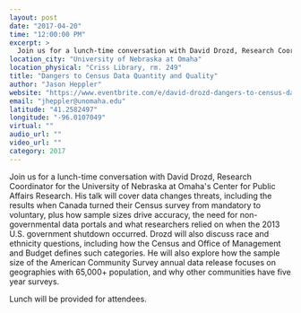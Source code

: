 ```yaml
---
layout: post
date: "2017-04-20"
time: "12:00:00 PM"
excerpt: >
  Join us for a lunch-time conversation with David Drozd, Research Coordinator...
location_city: "University of Nebraska at Omaha"
location_physical: "Criss Library, rm. 249"
title: "Dangers to Census Data Quantity and Quality"
author: "Jason Heppler"
website: "https://www.eventbrite.com/e/david-drozd-dangers-to-census-data-quantity-and-quality-tickets-33499014454"
email: "jheppler@unomaha.edu"
latitude: "41.2582497"
longitude: "-96.0107049"
virtual: ""
audio_url: ""
video_url: ""
category: 2017
---
```


Join us for a lunch-time conversation with David Drozd, Research Coordinator
for the University of Nebraska at Omaha's Center for Public Affairs Research. His talk will cover data changes threats, including the results when Canada turned their Census survey from mandatory to voluntary, plus how sample sizes drive accuracy, the need for non-governmental data portals and what researchers relied on when the 2013 U.S. government shutdown occurred. Drozd will also discuss race and ethnicity questions, including how the Census and Office of Management and Budget defines such categories. He will also explore how the sample size of the American Community Survey annual data release focuses on geographies with 65,000+ population, and why other communities have five year surveys.

Lunch will be provided for attendees.
